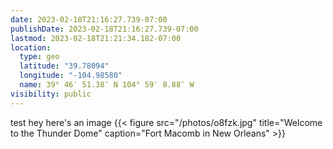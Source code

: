 ```yaml
---
date: 2023-02-18T21:16:27.739-07:00
publishDate: 2023-02-18T21:16:27.739-07:00
lastmod: 2023-02-18T21:21:34.182-07:00
location:
  type: geo
  latitude: "39.78094"
  longitude: "-104.98580"
  name: 39° 46′ 51.38″ N 104° 59′ 8.88″ W
visibility: public
---
```

test hey here's an image {{< figure src="/photos/o8fzk.jpg" title="Welcome to the Thunder Dome" caption="Fort Macomb in New Orleans" >}}
